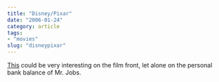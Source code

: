 ```yaml
---
title: "Disney/Pixar"
date: "2006-01-24"
category: article
tags:
- "movies"
slug: "disneypixar"
---
```


[This][1] could be very interesting on the film front, let alone on the personal bank balance of Mr. Jobs.

[1]:	https://www.businessweek.com/technology/content/jan2006/tc20060124_959402.htm?campaign_id=topStories_ssi_5